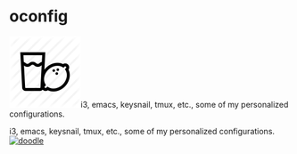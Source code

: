 # oconfig
[![lemon-juice]][lemon-juice-s]i3, emacs, keysnail, tmux, etc., some of my personalized configurations. 

[lemon-juice]: https://github.com/oxh/oconfig/raw/master/images/img/Lemon_Juice-128.png?raw=true "lemon-juice"
[lemon-juice-s]: https://github.com/oxh/oconfig/blob/master/images/img/Lemon_Juice-128.png
i3, emacs, keysnail, tmux, etc., some of my personalized configurations. 
[![doodle]][doodle-story]

[doodle]: https://www.google.com/logos/doodles/2016/holidays-2016-day-3-southern-hemisphere-5185011929055232-hp2x.gif "圣诞快乐！"
[doodle-story]: https://www.google.com.hk/search?q=%E5%9C%A3%E8%AF%9E%E8%8A%82
